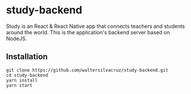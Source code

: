 # study-backend

Study is an React & React Native app that connects teachers and students around the world. This is the application's backend server based on NodeJS.

## Installation
```
git clone https://github.com/waltersilvacruz/study-backend.git
cd study-backend
yarn install
yarn start
```

